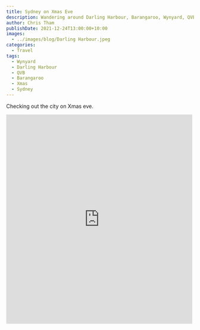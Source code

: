 ```yaml
---
title: Sydney on Xmas Eve
description: Wandering around Darling Harbour, Barangaroo, Wynyard, QVB and more
author: Chris Tham
publishDate: 2021-12-24T13:00:00+10:00
images:
  - ../images/blog/Darling Harbour.jpeg
categories:
  - Travel
tags:
  - Wynyard
  - Darling Harbour
  - QVB
  - Barangaroo
  - Xmas
  - Sydney
---
```

Checking out the city on Xmas eve.

<iframe src="https://www.facebook.com/plugins/post.php?href=https%3A%2F%2Fwww.facebook.com%2Fchris1.tham%2Fposts%2Fpfbid02yKqfedHipYx5e2KegEXTxwZDjZKtWXyj4vuNzrRppSrax7Sxf7aZbeMp4fjb2uwel&show_text=true&width=500" width="500" height="562" style="border:none;overflow:hidden" scrolling="no" frameborder="0" allowfullscreen="true" allow="autoplay; clipboard-write; encrypted-media; picture-in-picture; web-share"></iframe>

